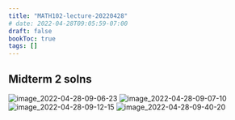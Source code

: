 ```yaml
---
title: "MATH102-lecture-20220428"
# date: 2022-04-28T09:05:59-07:00
draft: false
bookToc: true
tags: []
---
```


## Midterm 2 solns

![image_2022-04-28-09-06-23](/notes/image_2022-04-28-09-06-23.png)
![image_2022-04-28-09-07-10](/notes/image_2022-04-28-09-07-10.png)
![image_2022-04-28-09-12-15](/notes/image_2022-04-28-09-12-15.png)
![image_2022-04-28-09-40-20](/notes/image_2022-04-28-09-40-20.png)

